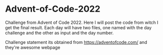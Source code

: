 # Advent-of-Code-2022
Challenge from Advent of Code 2022. Here I will post the code from witch I get the final result.
Each day will have two files, one named with the day challenge and the other as input and the day number.

Challenge statement its obtained from https://adventofcode.com/ and they're awesome webpage
